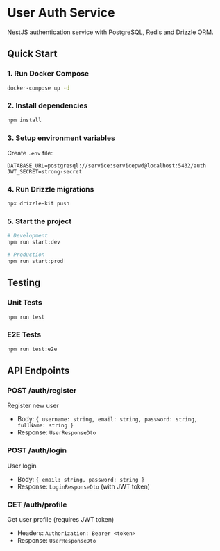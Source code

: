 # User Auth Service

NestJS authentication service with PostgreSQL, Redis and Drizzle ORM.

## Quick Start

### 1. Run Docker Compose
```bash
docker-compose up -d
```

### 2. Install dependencies
```bash
npm install
```

### 3. Setup environment variables
Create `.env` file:
```
DATABASE_URL=postgresql://service:servicepwd@localhost:5432/auth
JWT_SECRET=strong-secret
```

### 4. Run Drizzle migrations
```bash
npx drizzle-kit push
```

### 5. Start the project
```bash
# Development
npm run start:dev

# Production
npm run start:prod
```

## Testing

### Unit Tests
```bash
npm run test
```

### E2E Tests
```bash
npm run test:e2e
```

## API Endpoints

### POST /auth/register
Register new user
- Body: `{ username: string, email: string, password: string, fullName: string }`
- Response: `UserResponseDto`

### POST /auth/login  
User login
- Body: `{ email: string, password: string }`
- Response: `LoginResponseDto` (with JWT token)

### GET /auth/profile
Get user profile (requires JWT token)
- Headers: `Authorization: Bearer <token>`
- Response: `UserResponseDto`